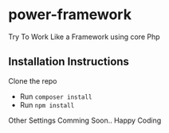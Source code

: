 # power-framework
Try To Work Like a Framework using core Php

## Installation Instructions
Clone the repo

- Run `composer install`
- Run `npm install`

Other Settings Comming Soon.. Happy Coding
